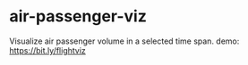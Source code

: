 # air-passenger-viz
Visualize air passenger volume in a selected time span.
demo: https://bit.ly/flightviz  
